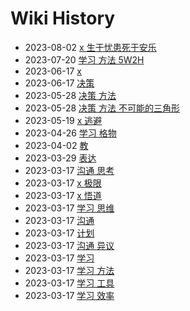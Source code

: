 # Wiki History

- 2023-08-02        [x 生于忧患死于安乐](/0023_x_生于忧患死于安乐)
- 2023-07-20        [学习 方法 5W2H](/0022_学习_方法_5W2H)
- 2023-06-17        [x](/0020_x)
- 2023-06-17        [决策](/0021_决策)
- 2023-05-28        [决策 方法](/0018_决策_方法)
- 2023-05-28        [决策 方法 不可能的三角形](/0019_决策_方法_不可能的三角形)
- 2023-05-19        [x 逃避](/0017_x_逃避)
- 2023-04-26        [学习 格物](/0016_学习_格物)
- 2023-04-02        [教](/0015_教)
- 2023-03-29        [表达](/0014_表达)
- 2023-03-17        [沟通 思考](/0007_沟通_思考)
- 2023-03-17        [x 极限](/0003_x_极限)
- 2023-03-17        [x 悟道](/0004_x_悟道)
- 2023-03-17        [学习 思维](/0011_学习_思维)
- 2023-03-17        [沟通](/0005_沟通)
- 2023-03-17        [计划](/0008_计划)
- 2023-03-17        [沟通 异议](/0006_沟通_异议)
- 2023-03-17        [学习](/0009_学习)
- 2023-03-17        [学习 方法](/0013_学习_方法)
- 2023-03-17        [学习 工具](/0010_学习_工具)
- 2023-03-17        [学习 效率](/0012_学习_效率)
